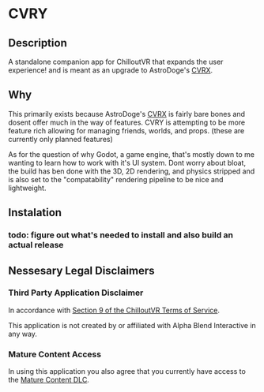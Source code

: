 # CVRY
## Description
 A standalone companion app for ChilloutVR that expands the user experience! and is meant as an upgrade to AstroDoge's [CVRX](https://github.com/AstroDogeDX/CVRX).

## Why
This primarily exists because AstroDoge's [CVRX](https://github.com/AstroDogeDX/CVRX) is fairly bare bones and dosent offer much in the way of features. CVRY is attempting to be more feature rich allowing for managing friends, worlds, and props. (these are currently only planned features)

As for the question of why Godot, a game engine, that's mostly down to me wanting to learn how to work with it's UI system. Dont worry about bloat, the build has ben done with the 3D, 2D rendering, and physics stripped and is also set to the "compatability" rendering pipeline to be nice and lightweight.

## Instalation
### todo: figure out what's needed to install and also build an actual release

## Nessesary Legal Disclaimers
### Third Party Application Disclaimer
In accordance with [Section 9 of the ChilloutVR Terms of Service](https://documentation.abinteractive.net/official/legal/tos/#9-third-party-applications-or-sites).

This application is not created by or affiliated with Alpha Blend Interactive in any way.

### Mature Content Access
In using this application you also agree that you currently have access to the [Mature Content DLC](https://documentation.abinteractive.net/chilloutvr/faq/mature-content-access-dlc/).
